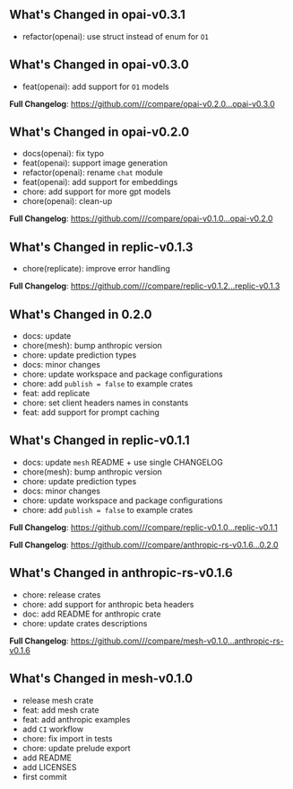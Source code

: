 ## What's Changed in opai-v0.3.1
* refactor(openai): use struct instead of enum for `O1`

## What's Changed in opai-v0.3.0
* feat(openai): add support for `O1` models

**Full Changelog**: https://github.com///compare/opai-v0.2.0...opai-v0.3.0

## What's Changed in opai-v0.2.0
* docs(openai): fix typo
* feat(openai): support image generation
* refactor(openai): rename `chat` module
* feat(openai): add support for embeddings
* chore: add support for more gpt models
* chore(openai): clean-up

**Full Changelog**: https://github.com///compare/opai-v0.1.0...opai-v0.2.0

## What's Changed in replic-v0.1.3
* chore(replicate): improve error handling

**Full Changelog**: https://github.com///compare/replic-v0.1.2...replic-v0.1.3

## What's Changed in 0.2.0
* docs: update
* chore(mesh): bump anthropic version
* chore: update prediction types
* docs: minor changes
* chore: update workspace and package configurations
* chore: add `publish = false` to example crates
* feat: add replicate
* chore: set client headers names in constants
* feat: add support for prompt caching

## What's Changed in replic-v0.1.1
* docs: update `mesh` README + use single CHANGELOG
* chore(mesh): bump anthropic version
* chore: update prediction types
* docs: minor changes
* chore: update workspace and package configurations
* chore: add `publish = false` to example crates

**Full Changelog**: https://github.com///compare/replic-v0.1.0...replic-v0.1.1


**Full Changelog**: https://github.com///compare/anthropic-rs-v0.1.6...0.2.0

## What's Changed in anthropic-rs-v0.1.6
* chore: release crates
* chore: add support for anthropic beta headers
* doc: add README for anthropic crate
* chore: update crates descriptions

**Full Changelog**: https://github.com///compare/mesh-v0.1.0...anthropic-rs-v0.1.6

## What's Changed in mesh-v0.1.0
* release mesh crate
* feat: add mesh crate
* feat: add anthropic examples
* add `CI` workflow
* chore: fix import in tests
* chore: update prelude export
* add README
* add LICENSES
* first commit

<!-- generated by git-cliff -->
